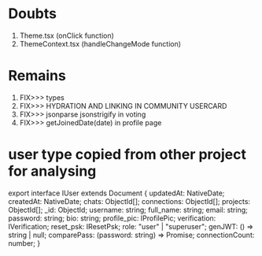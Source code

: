 # Doubts

1. Theme.tsx (onClick function)
2. ThemeContext.tsx (handleChangeMode function)

# Remains

1. FIX>>> types
2. FIX>>> HYDRATION AND LINKING IN COMMUNITY USERCARD
3. FIX>>> jsonparse jsonstrigify in voting
4. FIX>>> getJoinedDate(date) in profile page

# user type copied from other project for analysing

export interface IUser extends Document {
updatedAt: NativeDate;
createdAt: NativeDate;
chats: ObjectId[];
connections: ObjectId[];
projects: ObjectId[];
\_id: ObjectId;
username: string;
full_name: string;
email: string;
password: string;
bio: string;
profile_pic: IProfilePic;
verification: IVerification;
reset_psk: IResetPsk;
role: "user" | "superuser";
genJWT: () => string | null;
comparePass: (password: string) => Promise<boolean>;
connectionCount: number;
}
